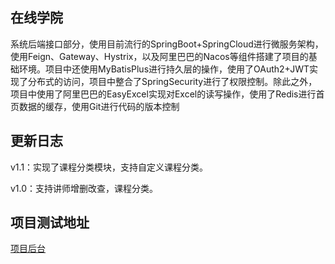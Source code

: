 ## 在线学院
系统后端接口部分，使用目前流行的SpringBoot+SpringCloud进行微服务架构，使用Feign、Gateway、Hystrix，以及阿里巴巴的Nacos等组件搭建了项目的基础环境。项目中还使用MyBatisPlus进行持久层的操作，使用了OAuth2+JWT实现了分布式的访问，项目中整合了SpringSecurity进行了权限控制。除此之外，项目中使用了阿里巴巴的EasyExcel实现对Excel的读写操作，使用了Redis进行首页数据的缓存，使用Git进行代码的版本控制

## 更新日志
v1.1：实现了课程分类模块，支持自定义课程分类。

v1.0：支持讲师增删改查，课程分类。

## 项目测试地址
[项目后台](http://hjp123.top/)

